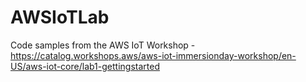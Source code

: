 # AWSIoTLab

Code samples from the AWS IoT Workshop - https://catalog.workshops.aws/aws-iot-immersionday-workshop/en-US/aws-iot-core/lab1-gettingstarted
